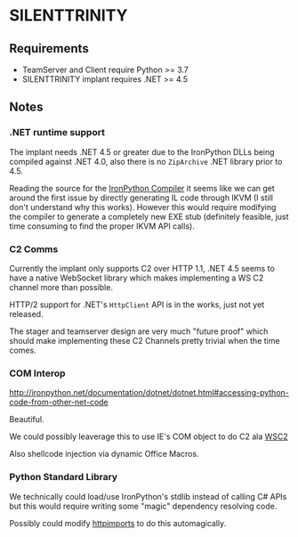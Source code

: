 # SILENTTRINITY

## Requirements

- TeamServer and Client require Python >= 3.7
- SILENTTRINITY implant requires .NET >= 4.5

## Notes

### .NET runtime support

The implant needs .NET 4.5 or greater due to the IronPython DLLs being compiled against .NET 4.0, also there is no `ZipArchive` .NET library prior to 4.5.

Reading the source for the [IronPython Compiler](https://github.com/IronLanguages/ironpython2/tree/master/Src/IronPythonCompiler) it seems like we can get around the first issue by directly generating IL code through IKVM (I still don't understand why this works). However this would require modifying the compiler to generate a completely new EXE stub (definitely feasible, just time consuming to find the proper IKVM API calls).

### C2 Comms

Currently the implant only supports C2 over HTTP 1.1, .NET 4.5 seems to have a native WebSocket library which makes implementing a WS C2 channel more than possible.

HTTP/2 support for .NET's `HttpClient` API is in the works, just not yet released.

The stager and teamserver design are very much "future proof" which should make implementing these C2 Channels pretty trivial when the time comes.

### COM Interop

http://ironpython.net/documentation/dotnet/dotnet.html#accessing-python-code-from-other-net-code

Beautiful.

We could possibly leaverage this to use IE's COM object to do C2 ala [WSC2](https://github.com/Arno0x/WSC2)

Also shellcode injection via dynamic Office Macros.

### Python Standard Library

We technically could load/use IronPython's stdlib instead of calling C# APIs but this would require writing some "magic" dependency resolving code. 

Possibly could modify [httpimports](https://github.com/operatorequals/httpimport) to do this automagically.

